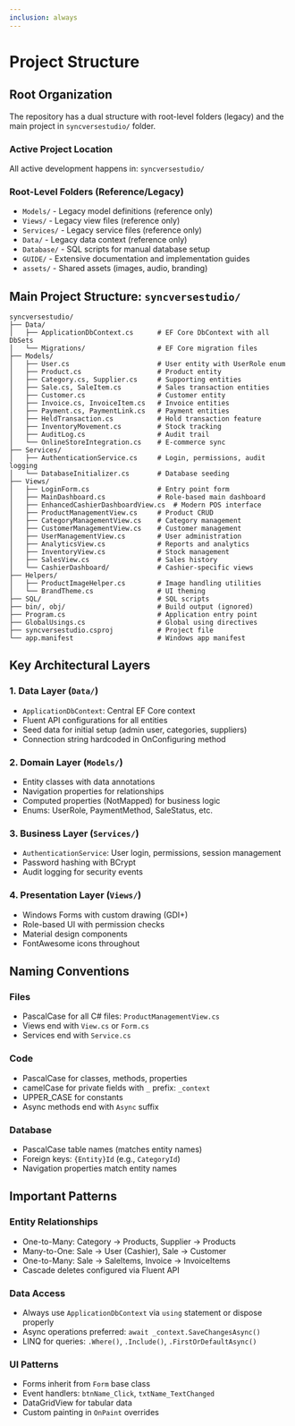 ```yaml
---
inclusion: always
---
```


# Project Structure

## Root Organization

The repository has a dual structure with root-level folders (legacy) and the main project in `syncversestudio/` folder.

### Active Project Location
All active development happens in: `syncversestudio/`

### Root-Level Folders (Reference/Legacy)
- `Models/` - Legacy model definitions (reference only)
- `Views/` - Legacy view files (reference only)
- `Services/` - Legacy service files (reference only)
- `Data/` - Legacy data context (reference only)
- `Database/` - SQL scripts for manual database setup
- `GUIDE/` - Extensive documentation and implementation guides
- `assets/` - Shared assets (images, audio, branding)

## Main Project Structure: `syncversestudio/`

```
syncversestudio/
├── Data/
│   ├── ApplicationDbContext.cs      # EF Core DbContext with all DbSets
│   └── Migrations/                  # EF Core migration files
├── Models/
│   ├── User.cs                      # User entity with UserRole enum
│   ├── Product.cs                   # Product entity
│   ├── Category.cs, Supplier.cs     # Supporting entities
│   ├── Sale.cs, SaleItem.cs         # Sales transaction entities
│   ├── Customer.cs                  # Customer entity
│   ├── Invoice.cs, InvoiceItem.cs   # Invoice entities
│   ├── Payment.cs, PaymentLink.cs   # Payment entities
│   ├── HeldTransaction.cs           # Hold transaction feature
│   ├── InventoryMovement.cs         # Stock tracking
│   ├── AuditLog.cs                  # Audit trail
│   └── OnlineStoreIntegration.cs    # E-commerce sync
├── Services/
│   ├── AuthenticationService.cs     # Login, permissions, audit logging
│   └── DatabaseInitializer.cs       # Database seeding
├── Views/
│   ├── LoginForm.cs                 # Entry point form
│   ├── MainDashboard.cs             # Role-based main dashboard
│   ├── EnhancedCashierDashboardView.cs  # Modern POS interface
│   ├── ProductManagementView.cs     # Product CRUD
│   ├── CategoryManagementView.cs    # Category management
│   ├── CustomerManagementView.cs    # Customer management
│   ├── UserManagementView.cs        # User administration
│   ├── AnalyticsView.cs             # Reports and analytics
│   ├── InventoryView.cs             # Stock management
│   ├── SalesView.cs                 # Sales history
│   └── CashierDashboard/            # Cashier-specific views
├── Helpers/
│   ├── ProductImageHelper.cs        # Image handling utilities
│   └── BrandTheme.cs                # UI theming
├── SQL/                             # SQL scripts
├── bin/, obj/                       # Build output (ignored)
├── Program.cs                       # Application entry point
├── GlobalUsings.cs                  # Global using directives
├── syncversestudio.csproj           # Project file
└── app.manifest                     # Windows app manifest
```

## Key Architectural Layers

### 1. Data Layer (`Data/`)
- `ApplicationDbContext`: Central EF Core context
- Fluent API configurations for all entities
- Seed data for initial setup (admin user, categories, suppliers)
- Connection string hardcoded in OnConfiguring method

### 2. Domain Layer (`Models/`)
- Entity classes with data annotations
- Navigation properties for relationships
- Computed properties (NotMapped) for business logic
- Enums: UserRole, PaymentMethod, SaleStatus, etc.

### 3. Business Layer (`Services/`)
- `AuthenticationService`: User login, permissions, session management
- Password hashing with BCrypt
- Audit logging for security events

### 4. Presentation Layer (`Views/`)
- Windows Forms with custom drawing (GDI+)
- Role-based UI with permission checks
- Material design components
- FontAwesome icons throughout

## Naming Conventions

### Files
- PascalCase for all C# files: `ProductManagementView.cs`
- Views end with `View.cs` or `Form.cs`
- Services end with `Service.cs`

### Code
- PascalCase for classes, methods, properties
- camelCase for private fields with `_` prefix: `_context`
- UPPER_CASE for constants
- Async methods end with `Async` suffix

### Database
- PascalCase table names (matches entity names)
- Foreign keys: `{Entity}Id` (e.g., `CategoryId`)
- Navigation properties match entity names

## Important Patterns

### Entity Relationships
- One-to-Many: Category → Products, Supplier → Products
- Many-to-One: Sale → User (Cashier), Sale → Customer
- One-to-Many: Sale → SaleItems, Invoice → InvoiceItems
- Cascade deletes configured via Fluent API

### Data Access
- Always use `ApplicationDbContext` via `using` statement or dispose properly
- Async operations preferred: `await _context.SaveChangesAsync()`
- LINQ for queries: `.Where()`, `.Include()`, `.FirstOrDefaultAsync()`

### UI Patterns
- Forms inherit from `Form` base class
- Event handlers: `btnName_Click`, `txtName_TextChanged`
- DataGridView for tabular data
- Custom painting in `OnPaint` overrides
